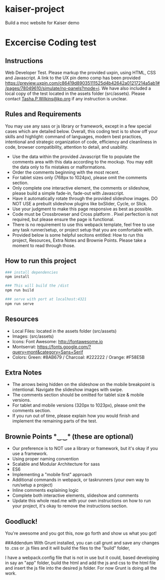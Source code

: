 # kaiser-project
Build a moc website for Kaiser demo

# Excercise Coding test
## Instructions

Web Developer Test. Please markup the provided uxpin, using HTML, CSS and Javascript. A link to the UX pin demo comp has been provided https://preview.uxpin.com/c86419d89035111525d4b42642a01217214a5ab1#/pages/78049610/simulate/no-panels?mode=i. We have also included a local copy of the test located in the assets folder (src/assets).
Please contact Tasha.P.Wilkins@kp.org if any instruction is unclear. 

## Rules and Requirements

You may use any sass or js library or framework, except in a few special cases which are detailed below. Overall, this coding test is to show off your skills and highlight: command of languages, modern best practices, intentional and strategic organization of code, efficiency and cleanliness in code, browser compatibility, attention to detail, and usability.

-  Use the data within the provided Javascript file to populate the comments area with this data according to the mockup. You may edit the data only to fix mistakes or malformations.
-  Order the comments beginning with the most recent.
-  For tablet sizes only (768px to 1024px), please omit the comments section.
-  Only complete one interactive element, the comments or slideshow, please build a simple fade-in, fade-out  with Javascript. 
-  Have it automatically rotate through the provided slideshow images. DO NOT USE a prebuilt slideshow plugins like bxSlider, Cycle, or Slick.
-  Use your judgment to make this page responsive as best as possible. 
-  Code must be Crossbrowser and Cross platform . Pixel perfection is not required, but please ensure the page is functional.
-  There is no requirement to use this webpack template, feel free to use any task runner/setup, or project setup that you are comfortable with.
-  Provided below is some helpful secitons entitled: How to run this project, Resources, Extra Notes and Brownie Points. Please take a moment to read through those.

## How to run this project

``` bash
### install dependencies
npm install

### This will build the /dist 
npm run build

### serve with port at localhost:4321
npm run serve

```

## Resources
- Local Files: located in the assets folder (src/assets)
- Images: (src/assets)
- Icons: Font Awesome: http://fontawesome.io
- Montserrat: https://fonts.google.com/?query=mont&category=Sans+Serif
- Colors: Green: #8AB679 / Charcoal: #222222 / Orange: #F58E5B 

## Extra Notes
- The arrows being hidden on the slideshow on the mobile breakpoint is intentional. Navigate the slideshow images with swipe.
- The comments section should be omitted for tablet size & mobile versions.
- For tablet and mobile versions (320px to 1023px), please omit the comments section.
-  If you run out of time, please explain how you would finish and implement the remaining parts of the test.


## Brownie Points °‿‿° (these are optional)
-  Our preference is to NOT use a library or framework, but it's okay if you use a framework.
- Using proper naming convention
- Scalable and Modular Architecture for sass
- ES6 
- Implementing a "mobile first" approach
- Additional commands in webpack, or taskrunners (your own way to run/setup a project)
- Inline comments explaining logic
- Complete both interactive elements, slideshow and comments
- Update this whole read.me with your own instructions on how to run your project, it's okay to remove the instructions section.

## Goodluck!
You're awesome and you got this, now go forth and show us what you got!

##Addendum
With Grunt installed, you can call grunt and save any changes to .css or .js files and it will build the files to the "build" folder, 

I have a webpack.config file that is not in use but it could, based developing in say an "app" folder, build the html and add the js and css to the html file and insert the js file into the desired js folder. For now Grunt is doing all the work. 


